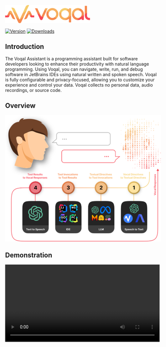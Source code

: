 <img src='.github/media/logo-horizontal-text.svg' width='275'>

[![Version](https://img.shields.io/jetbrains/plugin/v/23086-voqal-assistant.svg)](https://plugins.jetbrains.com/plugin/23086-voqal-assistant)
[![Downloads](https://img.shields.io/jetbrains/plugin/d/23086-voqal-assistant.svg)](https://plugins.jetbrains.com/plugin/23086-voqal-assistant)

## Introduction

<!-- Plugin description -->

The Voqal Assistant is a programming assistant built for software developers looking to enhance their productivity with
natural language programming. Using Voqal, you can navigate, write, run, and debug software in JetBrains IDEs using natural
written and spoken speech. Voqal is fully configurable and privacy-focused, allowing you to customize your experience and control your
data. Voqal collects no personal data, audio recordings, or source code.

<!-- Plugin description end -->

## Overview

<img src='.github/media/fully_configurable.svg' width='600'>

## Demonstration

<video src="https://github.com/voqal/voqal/assets/150201955/43b6dc68-e691-400c-81f2-0fb28c90fceb" width="500" />
